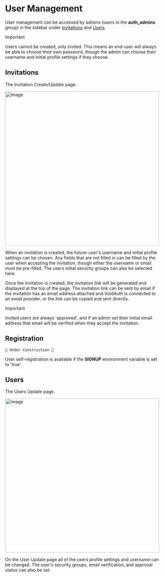 # User Management

User management can be accessed by admins (users in the **auth_admins** group) in the sidebar under [Invitations](#invitations) and [Users](#users).
> [!IMPORTANT]
> Users cannot be created, only invited. This means an end-user will always be able to choose their own password, though the admin can choose their username and initial profile settings if they choose.

## Invitations
The Invitation Create/Update page.

<img width="500" alt="image" src="/public/screenshots/56ee1ad4-7f4c-4b49-8484-da5b6cd7256c.png" />

When an invitation is created, the future-user's username and initial profile settings can be chosen. Any fields that are not filled in can be filled by the user when accepting the invitation, though either the username or email must be pre-filled. The users initial security groups can also be selected here.

Once the invitation is created, the invitation link will be generated and displayed at the top of the page. The invitation link can be sent by email if the invitation has an email address attached and VoidAuth is connected to an email provider, or the link can be copied and sent directly.

> [!IMPORTANT]
> Invited users are always 'approved', and if an admin set their initial email address that email will be verified when they accept the invitation.

## Registration

`🚧 Under Construction 🚧`

User self-registration is available if the **SIGNUP** environment variable is set to 'true'.

## Users
The Users Update page.

<img width="500" alt="image" src="/public/screenshots/4122f143-e016-4dde-a6d2-4dbb5e3c9ef4.png" />

On the User Update page all of the users profile settings and username can be changed. The user's security groups, email verification, and approval status can also be set.
